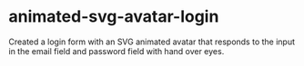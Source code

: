 # animated-svg-avatar-login
Created a login form with an SVG animated avatar that responds to the input in the email field and password field with hand over eyes.
